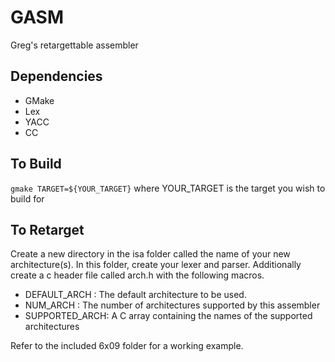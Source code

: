# GASM
Greg's retargettable assembler

## Dependencies
- GMake
- Lex
- YACC
- CC

## To Build
`gmake TARGET=${YOUR_TARGET}`
where YOUR_TARGET is the target you wish to build for

## To Retarget
Create a new directory in the isa folder called the name of your new architecture(s).
In this folder, create your lexer and parser. Additionally create a c header file called arch.h with the following macros.

* DEFAULT_ARCH : The default architecture to be used.
* NUM_ARCH : The number of architectures supported by this assembler
* SUPPORTED_ARCH: A C array containing the names of the supported architectures

Refer to the included 6x09 folder for a working example.
